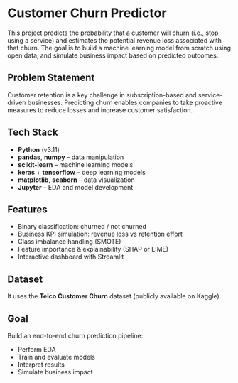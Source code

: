 # Customer Churn Predictor

This project predicts the probability that a customer will churn (i.e., stop using a service) and estimates the potential revenue loss associated with that churn. The goal is to build a machine learning model from scratch using open data, and simulate business impact based on predicted outcomes.

##  Problem Statement

Customer retention is a key challenge in subscription-based and service-driven businesses. Predicting churn enables companies to take proactive measures to reduce losses and increase customer satisfaction.

## Tech Stack

- **Python** (v3.11)
- **pandas**, **numpy** – data manipulation
- **scikit-learn** – machine learning models
- **keras** + **tensorflow** – deep learning models
- **matplotlib**, **seaborn** – data visualization
- **Jupyter** – EDA and model development

## Features

- Binary classification: churned / not churned
- Business KPI simulation: revenue loss vs retention effort
- Class imbalance handling (SMOTE)
- Feature importance & explainability (SHAP or LIME)
- Interactive dashboard with Streamlit

##  Dataset

It uses the **Telco Customer Churn** dataset (publicly available on Kaggle).

## Goal

Build an end-to-end churn prediction pipeline:
- Perform EDA
- Train and evaluate models
- Interpret results
- Simulate business impact
